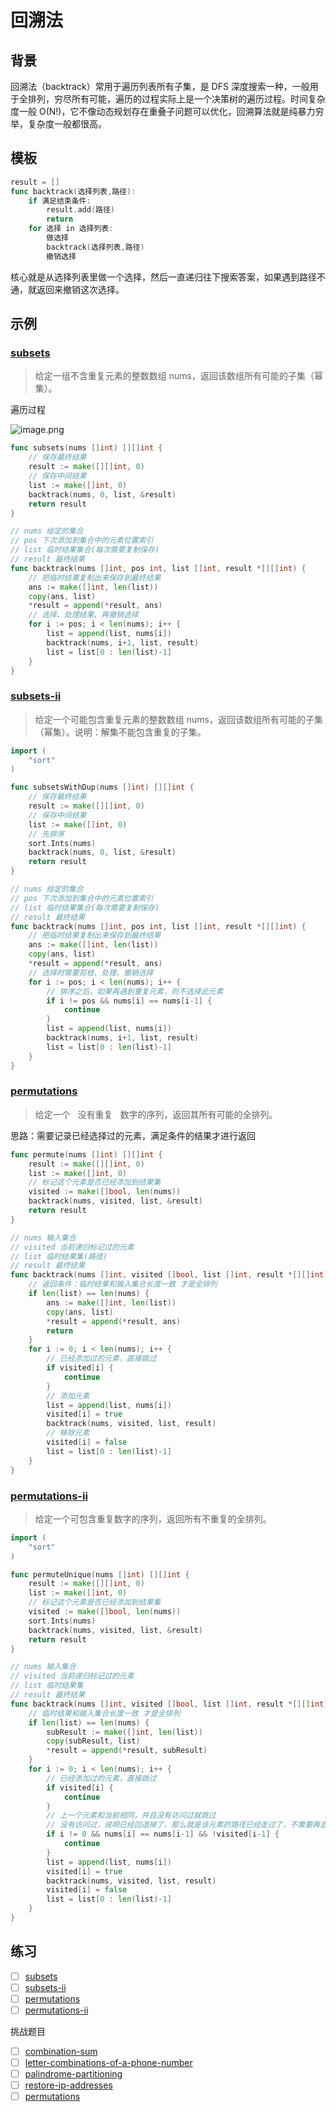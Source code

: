 # 回溯法

## 背景

回溯法（backtrack）常用于遍历列表所有子集，是 DFS 深度搜索一种，一般用于全排列，穷尽所有可能，遍历的过程实际上是一个决策树的遍历过程。时间复杂度一般 O(N!)，它不像动态规划存在重叠子问题可以优化，回溯算法就是纯暴力穷举，复杂度一般都很高。

## 模板

```go
result = []
func backtrack(选择列表,路径):
    if 满足结束条件:
        result.add(路径)
        return
    for 选择 in 选择列表:
        做选择
        backtrack(选择列表,路径)
        撤销选择
```

核心就是从选择列表里做一个选择，然后一直递归往下搜索答案，如果遇到路径不通，就返回来撤销这次选择。

## 示例

### [subsets](https://leetcode-cn.com/problems/subsets/)

> 给定一组不含重复元素的整数数组 nums，返回该数组所有可能的子集（幂集）。

遍历过程

![image.png](https://img.fuiboom.com/img/backtrack.png)

```go
func subsets(nums []int) [][]int {
	// 保存最终结果
	result := make([][]int, 0)
	// 保存中间结果
	list := make([]int, 0)
	backtrack(nums, 0, list, &result)
	return result
}

// nums 给定的集合
// pos 下次添加到集合中的元素位置索引
// list 临时结果集合(每次需要复制保存)
// result 最终结果
func backtrack(nums []int, pos int, list []int, result *[][]int) {
	// 把临时结果复制出来保存到最终结果
	ans := make([]int, len(list))
	copy(ans, list)
	*result = append(*result, ans)
	// 选择、处理结果、再撤销选择
	for i := pos; i < len(nums); i++ {
		list = append(list, nums[i])
		backtrack(nums, i+1, list, result)
		list = list[0 : len(list)-1]
	}
}
```

### [subsets-ii](https://leetcode-cn.com/problems/subsets-ii/)

> 给定一个可能包含重复元素的整数数组 nums，返回该数组所有可能的子集（幂集）。说明：解集不能包含重复的子集。

```go
import (
	"sort"
)

func subsetsWithDup(nums []int) [][]int {
	// 保存最终结果
	result := make([][]int, 0)
	// 保存中间结果
	list := make([]int, 0)
	// 先排序
	sort.Ints(nums)
	backtrack(nums, 0, list, &result)
	return result
}

// nums 给定的集合
// pos 下次添加到集合中的元素位置索引
// list 临时结果集合(每次需要复制保存)
// result 最终结果
func backtrack(nums []int, pos int, list []int, result *[][]int) {
	// 把临时结果复制出来保存到最终结果
	ans := make([]int, len(list))
	copy(ans, list)
	*result = append(*result, ans)
	// 选择时需要剪枝、处理、撤销选择
	for i := pos; i < len(nums); i++ {
        // 排序之后，如果再遇到重复元素，则不选择此元素
		if i != pos && nums[i] == nums[i-1] {
			continue
		}
		list = append(list, nums[i])
		backtrack(nums, i+1, list, result)
		list = list[0 : len(list)-1]
	}
}
```

### [permutations](https://leetcode-cn.com/problems/permutations/)

> 给定一个   没有重复   数字的序列，返回其所有可能的全排列。

思路：需要记录已经选择过的元素，满足条件的结果才进行返回

```go
func permute(nums []int) [][]int {
    result := make([][]int, 0)
    list := make([]int, 0)
    // 标记这个元素是否已经添加到结果集
    visited := make([]bool, len(nums))
    backtrack(nums, visited, list, &result)
    return result
}

// nums 输入集合
// visited 当前递归标记过的元素
// list 临时结果集(路径)
// result 最终结果
func backtrack(nums []int, visited []bool, list []int, result *[][]int) {
    // 返回条件：临时结果和输入集合长度一致 才是全排列
    if len(list) == len(nums) {
        ans := make([]int, len(list))
        copy(ans, list)
        *result = append(*result, ans)
        return
    }
    for i := 0; i < len(nums); i++ {
        // 已经添加过的元素，直接跳过
        if visited[i] {
            continue
        }
        // 添加元素
        list = append(list, nums[i])
        visited[i] = true
        backtrack(nums, visited, list, result)
        // 移除元素
        visited[i] = false
        list = list[0 : len(list)-1]
    }
}
```

### [permutations-ii](https://leetcode-cn.com/problems/permutations-ii/)

> 给定一个可包含重复数字的序列，返回所有不重复的全排列。

```go
import (
	"sort"
)

func permuteUnique(nums []int) [][]int {
	result := make([][]int, 0)
	list := make([]int, 0)
	// 标记这个元素是否已经添加到结果集
	visited := make([]bool, len(nums))
	sort.Ints(nums)
	backtrack(nums, visited, list, &result)
	return result
}

// nums 输入集合
// visited 当前递归标记过的元素
// list 临时结果集
// result 最终结果
func backtrack(nums []int, visited []bool, list []int, result *[][]int) {
	// 临时结果和输入集合长度一致 才是全排列
	if len(list) == len(nums) {
		subResult := make([]int, len(list))
		copy(subResult, list)
		*result = append(*result, subResult)
	}
	for i := 0; i < len(nums); i++ {
		// 已经添加过的元素，直接跳过
		if visited[i] {
			continue
		}
        // 上一个元素和当前相同，并且没有访问过就跳过
		// 没有访问过，说明已经回退掉了，那么就是该元素的路径已经走过了，不需要再走了。如果已经访问过了，说明list中已经有该元素了。
		if i != 0 && nums[i] == nums[i-1] && !visited[i-1] {
			continue
		}
		list = append(list, nums[i])
		visited[i] = true
		backtrack(nums, visited, list, result)
		visited[i] = false
		list = list[0 : len(list)-1]
	}
}
```

## 练习

- [ ] [subsets](https://leetcode-cn.com/problems/subsets/)
- [ ] [subsets-ii](https://leetcode-cn.com/problems/subsets-ii/)
- [ ] [permutations](https://leetcode-cn.com/problems/permutations/)
- [ ] [permutations-ii](https://leetcode-cn.com/problems/permutations-ii/)

挑战题目

- [ ] [combination-sum](https://leetcode-cn.com/problems/combination-sum/)
- [ ] [letter-combinations-of-a-phone-number](https://leetcode-cn.com/problems/letter-combinations-of-a-phone-number/)
- [ ] [palindrome-partitioning](https://leetcode-cn.com/problems/palindrome-partitioning/)
- [ ] [restore-ip-addresses](https://leetcode-cn.com/problems/restore-ip-addresses/)
- [ ] [permutations](https://leetcode-cn.com/problems/permutations/)
